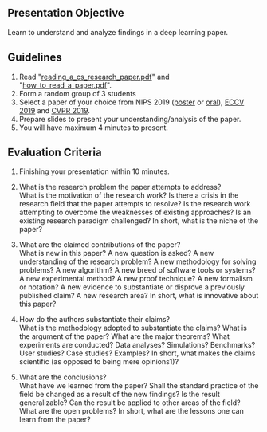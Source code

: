 ## Presentation Objective
Learn to understand and analyze findings in a deep learning paper.

## Guidelines
1. Read "[reading_a_cs_research_paper.pdf](https://github.com/badriadhikari/badriadhikari.github.io/blob/master/resources/reading_a_cs_research_paper.pdf)" and "[how_to_read_a_paper.pdf](https://github.com/badriadhikari/badriadhikari.github.io/blob/master/resources/how_to_read_a_paper.pdf)".
2. Form a random group of 3 students
3. Select a paper of your choice from NIPS 2019 ([poster](https://nips.cc/Conferences/2019/Schedule?type=Poster) or [oral](https://nips.cc/Conferences/2019/Schedule?type=Oral)), [ECCV 2019](http://openaccess.thecvf.com/ICCV2019.py) and [CVPR 2019](http://cvpr2019.thecvf.com/program/main_conference).
4. Prepare slides to present your understanding/analysis of the paper.
5. You will have maximum 4 minutes to present.

## Evaluation Criteria

1. Finishing your presentation within 10 minutes.

1. What is the research problem the paper attempts to address?  
What is the motivation of the research work? Is there a crisis in the research field that the paper attempts to resolve? Is the research work attempting to overcome the weaknesses of existing approaches? Is an existing research paradigm challenged? In short, what is the niche of the paper?

1. What are the claimed contributions of the paper?  
What is new in this paper? A new question is asked? A new understanding of the research problem? A new methodology for solving problems? A new algorithm? A new breed of software tools or systems? A new experimental method? A new proof technique? A new formalism or notation? A new evidence to substantiate or disprove a previously published claim? A new research area? In short, what is innovative about this paper?

1. How do the authors substantiate their claims?  
What is the methodology adopted to substantiate the claims? What is the argument of the paper? What are the major theorems? What experiments are conducted? Data analyses? Simulations? Benchmarks? User studies? Case studies? Examples? In short, what makes the claims scientific (as opposed to being mere opinions1)?

1. What are the conclusions?  
What have we learned from the paper? Shall the standard practice of the field be changed as a result of the new findings? Is the result generalizable? Can the result be applied to other areas of the field? What are the open problems? In short, what are the lessons one can learn from the paper?
